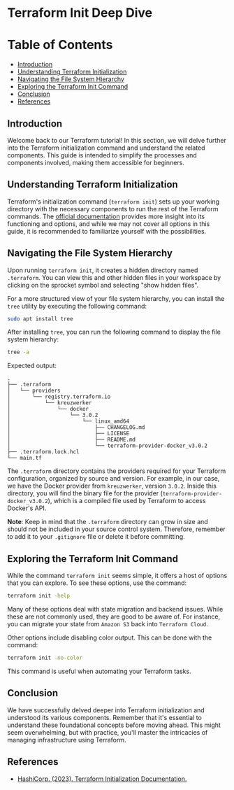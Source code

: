 # Terraform Init Deep Dive

# Table of Contents

- [Introduction](#introduction)
- [Understanding Terraform Initialization](#understanding-terraform-initialization)
- [Navigating the File System Hierarchy](#navigating-the-file-system-hierarchy)
- [Exploring the Terraform Init Command](#exploring-the-terraform-init-command)
- [Conclusion](#conclusion)
- [References](#references)

## Introduction

Welcome back to our Terraform tutorial! In this section, we will delve further into the Terraform initialization command and understand the related components. This guide is intended to simplify the processes and components involved, making them accessible for beginners. 

## Understanding Terraform Initialization

Terraform's initialization command (`terraform init`) sets up your working directory with the necessary components to run the rest of the Terraform commands. The [official documentation](https://developer.hashicorp.com/terraform/cli/commands/init) provides more insight into its functioning and options, and while we may not cover all options in this guide, it is recommended to familiarize yourself with the possibilities.

## Navigating the File System Hierarchy

Upon running `terraform init`, it creates a hidden directory named `.terraform`. You can view this and other hidden files in your workspace by clicking on the sprocket symbol and selecting "show hidden files". 

For a more structured view of your file system hierarchy, you can install the `tree` utility by executing the following command:

```bash
sudo apt install tree
```

After installing `tree`, you can run the following command to display the file system hierarchy:

```bash
tree -a
```

Expected output:

```plaintext
.
├── .terraform
│   └── providers
│       └── registry.terraform.io
│           └── kreuzwerker
│               └── docker
│                   └── 3.0.2
│                       └── linux_amd64
│                           ├── CHANGELOG.md
│                           ├── LICENSE
│                           ├── README.md
│                           └── terraform-provider-docker_v3.0.2
├── .terraform.lock.hcl
└── main.tf
```

The `.terraform` directory contains the providers required for your Terraform configuration, organized by source and version. For example, in our case, we have the Docker provider from `kreuzwerker`, version `3.0.2`. Inside this directory, you will find the binary file for the provider (`terraform-provider-docker_v3.0.2`), which is a compiled file used by Terraform to access Docker's API.

**Note**: Keep in mind that the `.terraform` directory can grow in size and should not be included in your source control system. Therefore, remember to add it to your `.gitignore` file or delete it before committing.

## Exploring the Terraform Init Command

While the command `terraform init` seems simple, it offers a host of options that you can explore. To see these options, use the command:

```bash
terraform init -help
```

Many of these options deal with state migration and backend issues. While these are not commonly used, they are good to be aware of. For instance, you can migrate your state from `Amazon S3` back into `Terraform Cloud`.

Other options include disabling color output. This can be done with the command:

```bash
terraform init -no-color
```

This command is useful when automating your Terraform tasks.

## Conclusion

We have successfully delved deeper into Terraform initialization and understood its various components. Remember that it's essential to understand these foundational concepts before moving ahead. This might seem overwhelming, but with practice, you'll master the intricacies of managing infrastructure using Terraform.

## References

- [HashiCorp. (2023). Terraform Initialization Documentation.](https://developer.hashicorp.com/terraform/cli/commands/init)

